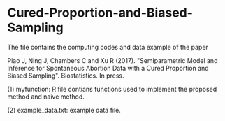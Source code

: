 # Cured-Proportion-and-Biased-Sampling

The file contains the computing codes and data example of the paper 

Piao J, Ning J, Chambers C and Xu R (2017). "Semiparametric Model and Inference for
Spontaneous Abortion Data with a Cured Proportion and Biased Sampling". Biostatistics. In press. 

(1) myfunction: R file contians functions used to implement the proposed method and naive method. 

(2) example_data.txt: example data file. 
  
